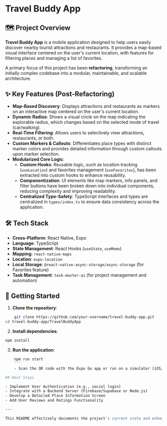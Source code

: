 # Travel Buddy App

## 🗺️ Project Overview

**Travel Buddy App** is a mobile application designed to help users easily discover nearby tourist attractions and restaurants. It provides a map-based visual interface centered on the user's current location, with features for filtering places and managing a list of favorites.

A primary focus of this project has been **refactoring**, transforming an initially complex codebase into a modular, maintainable, and scalable architecture.

## ✨ Key Features (Post-Refactoring)

- **Map-Based Discovery**: Displays attractions and restaurants as markers on an interactive map centered on the user's current location.
- **Dynamic Radius**: Shows a visual circle on the map indicating the explorable radius, which changes based on the selected mode of travel (car/walking).
- **Real-Time Filtering**: Allows users to selectively view attractions, restaurants, or both.
- **Custom Markers & Callouts**: Differentiates place types with distinct marker colors and provides detailed information through custom callouts upon marker selection.
- **Modularized Core Logic**:
  - **Custom Hooks**: Reusable logic, such as location tracking (`useLocation`) and favorites management (`useFavorites`), has been extracted into custom hooks to enhance reusability.
  - **Componentization**: UI elements like map markers, info panels, and filter buttons have been broken down into individual components, reducing complexity and improving readability.
  - **Centralized Type-Safety**: TypeScript interfaces and types are centralized in `types/index.ts` to ensure data consistency across the application.

## 🛠️ Tech Stack

- **Cross-Platform**: React Native, Expo
- **Language**: TypeScript
- **State Management**: React Hooks (`useState`, `useMemo`)
- **Mapping**: `react-native-maps`
- **Location**: `expo-location`
- **Local Storage**: `@react-native-async-storage/async-storage` (for Favorites feature)
- **Task Management**: `task-master-ai` (for project management and automation)

## 🚀 Getting Started

1.  **Clone the repository**:
```bash
    git clone https://github.com/your-username/travel-buddy-app.git
cd travel-buddy-app/TravelBuddyApp
```

2.  **Install dependencies**:
```bash
npm install
```

3.  **Run the application**:
```bash
    npm run start
    ```
    - Scan the QR code with the Expo Go app or run on a simulator (iOS/Android) to view the app.

## Next Steps

- Implement User Authentication (e.g., social login)
- Integrate with a Backend Server (Firebase/Supabase or Node.js)
- Develop a Detailed Place Information Screen
- Add User Reviews and Ratings Functionality

---

This README effectively documents the project's current state and enhances its value as a portfolio piece.

